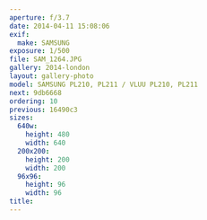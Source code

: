 ```yaml
---
aperture: f/3.7
date: 2014-04-11 15:08:06
exif:
  make: SAMSUNG
exposure: 1/500
file: SAM_1264.JPG
gallery: 2014-london
layout: gallery-photo
model: SAMSUNG PL210, PL211 / VLUU PL210, PL211
next: 9db6668
ordering: 10
previous: 16490c3
sizes:
  640w:
    height: 480
    width: 640
  200x200:
    height: 200
    width: 200
  96x96:
    height: 96
    width: 96
title: 
---
```

